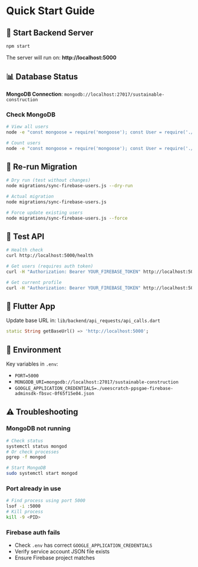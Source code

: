 # Quick Start Guide

## 🚀 Start Backend Server

```bash
npm start
```

The server will run on: **http://localhost:5000**

## 📊 Database Status

**MongoDB Connection**: `mongodb://localhost:27017/sustainable-construction`

### Check MongoDB
```bash
# View all users
node -e "const mongoose = require('mongoose'); const User = require('./src/models/User'); mongoose.connect('mongodb://localhost:27017/sustainable-construction').then(async () => { const users = await User.find({}, 'name email role'); console.log(users); process.exit(0); });"

# Count users
node -e "const mongoose = require('mongoose'); const User = require('./src/models/User'); mongoose.connect('mongodb://localhost:27017/sustainable-construction').then(async () => { console.log('Users:', await User.countDocuments()); process.exit(0); });"
```

## 🔄 Re-run Migration

```bash
# Dry run (test without changes)
node migrations/sync-firebase-users.js --dry-run

# Actual migration
node migrations/sync-firebase-users.js

# Force update existing users
node migrations/sync-firebase-users.js --force
```

## 🧪 Test API

```bash
# Health check
curl http://localhost:5000/health

# Get users (requires auth token)
curl -H "Authorization: Bearer YOUR_FIREBASE_TOKEN" http://localhost:5000/api/users

# Get current profile
curl -H "Authorization: Bearer YOUR_FIREBASE_TOKEN" http://localhost:5000/api/users/profile
```

## 📱 Flutter App

Update base URL in: `lib/backend/api_requests/api_calls.dart`
```dart
static String getBaseUrl() => 'http://localhost:5000';
```

## 🔧 Environment

Key variables in `.env`:
- `PORT=5000`
- `MONGODB_URI=mongodb://localhost:27017/sustainable-construction`
- `GOOGLE_APPLICATION_CREDENTIALS=./ueescratch-ppsgae-firebase-adminsdk-fbsvc-0f65f15e04.json`

## ⚠️ Troubleshooting

### MongoDB not running
```bash
# Check status
systemctl status mongod
# Or check processes
pgrep -f mongod

# Start MongoDB
sudo systemctl start mongod
```

### Port already in use
```bash
# Find process using port 5000
lsof -i :5000
# Kill process
kill -9 <PID>
```

### Firebase auth fails
- Check `.env` has correct `GOOGLE_APPLICATION_CREDENTIALS`
- Verify service account JSON file exists
- Ensure Firebase project matches
